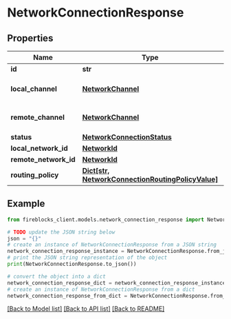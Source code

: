 # NetworkConnectionResponse


## Properties

Name | Type | Description | Notes
------------ | ------------- | ------------- | -------------
**id** | **str** |  | 
**local_channel** | [**NetworkChannel**](NetworkChannel.md) | Deprecated - Replaced by &#x60;localNetworkId&#x60; | [optional] 
**remote_channel** | [**NetworkChannel**](NetworkChannel.md) | Deprecated - Replaced by &#x60;remoteNetworkId&#x60; | [optional] 
**status** | [**NetworkConnectionStatus**](NetworkConnectionStatus.md) |  | 
**local_network_id** | [**NetworkId**](NetworkId.md) |  | 
**remote_network_id** | [**NetworkId**](NetworkId.md) |  | 
**routing_policy** | [**Dict[str, NetworkConnectionRoutingPolicyValue]**](NetworkConnectionRoutingPolicyValue.md) |  | 

## Example

```python
from fireblocks_client.models.network_connection_response import NetworkConnectionResponse

# TODO update the JSON string below
json = "{}"
# create an instance of NetworkConnectionResponse from a JSON string
network_connection_response_instance = NetworkConnectionResponse.from_json(json)
# print the JSON string representation of the object
print(NetworkConnectionResponse.to_json())

# convert the object into a dict
network_connection_response_dict = network_connection_response_instance.to_dict()
# create an instance of NetworkConnectionResponse from a dict
network_connection_response_from_dict = NetworkConnectionResponse.from_dict(network_connection_response_dict)
```
[[Back to Model list]](../README.md#documentation-for-models) [[Back to API list]](../README.md#documentation-for-api-endpoints) [[Back to README]](../README.md)


